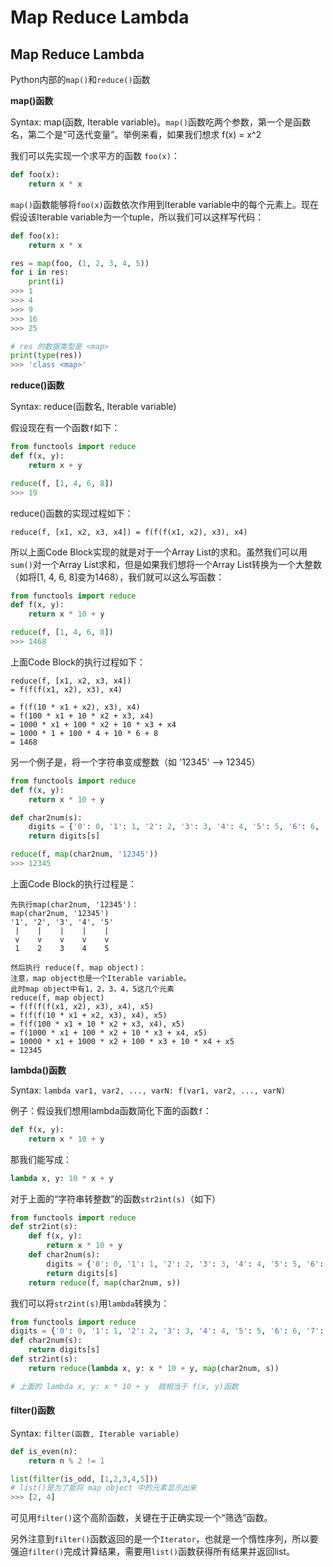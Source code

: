 # Map Reduce Lambda

## Map Reduce Lambda

Python内部的`map()`和`reduce()`函数

**map\(\)函数**

Syntax: map\(函数, Iterable variable\)。`map()`函数吃两个参数，第一个是函数名，第二个是“可迭代变量”。举例来看，如果我们想求 f\(x\) = x^2

我们可以先实现一个求平方的函数 `foo(x)`：

```python
def foo(x):
    return x * x
```

`map()`函数能够将`foo(x)`函数依次作用到Iterable variable中的每个元素上。现在假设该Iterable variable为一个tuple，所以我们可以这样写代码：

```python
def foo(x):
    return x * x

res = map(foo, (1, 2, 3, 4, 5))
for i in res:
    print(i)
>>> 1
>>> 4
>>> 9
>>> 16
>>> 25

# res 的数据类型是 <map>
print(type(res))
>>> 'class <map>'
```

**reduce\(\)函数**

Syntax: reduce\(函数名, Iterable variable\)

假设现在有一个函数`f`如下：

```python
from functools import reduce
def f(x, y):
    return x + y

reduce(f, [1, 4, 6, 8])
>>> 19
```

reduce\(\)函数的实现过程如下：

`reduce(f, [x1, x2, x3, x4]) = f(f(f(x1, x2), x3), x4)`

所以上面Code Block实现的就是对于一个Array List的求和。虽然我们可以用`sum()`对一个Array List求和，但是如果我们想将一个Array List转换为一个大整数（如将\[1, 4, 6, 8\]变为1468），我们就可以这么写函数：

```python
from functools import reduce
def f(x, y):
    return x * 10 + y

reduce(f, [1, 4, 6, 8])
>>> 1468
```

上面Code Block的执行过程如下：

```text
reduce(f, [x1, x2, x3, x4])
= f(f(f(x1, x2), x3), x4)

= f(f(10 * x1 + x2), x3), x4)
= f(100 * x1 + 10 * x2 + x3, x4)
= 1000 * x1 + 100 * x2 + 10 * x3 + x4
= 1000 * 1 + 100 * 4 + 10 * 6 + 8
= 1468
```

另一个例子是，将一个字符串变成整数（如 '12345' --&gt; 12345）

```python
from functools import reduce
def f(x, y):
    return x * 10 + y

def char2num(s):
    digits = {'0': 0, '1': 1, '2': 2, '3': 3, '4': 4, '5': 5, '6': 6, '7': 7, '8': 8, '9': 9}
    return digits[s]

reduce(f, map(char2num, '12345'))
>>> 12345
```

上面Code Block的执行过程是：

```text
先执行map(char2num, '12345')：
map(char2num, '12345')
'1', '2', '3', '4', '5'
 |    |    |    |    |
 v    v    v    v    v
 1    2    3    4    5

然后执行 reduce(f, map object)：
注意，map object也是一个Iterable variable。
此时map object中有1，2，3，4，5这几个元素
reduce(f, map object)
= f(f(f(f(x1, x2), x3), x4), x5)
= f(f(f(10 * x1 + x2, x3), x4), x5)
= f(f(100 * x1 + 10 * x2 + x3, x4), x5)
= f(1000 * x1 + 100 * x2 + 10 * x3 + x4, x5)
= 10000 * x1 + 1000 * x2 + 100 * x3 + 10 * x4 + x5
= 12345
```

**lambda\(\)函数**

Syntax: `lambda var1, var2, ..., varN: f(var1, var2, ..., varN)`

例子：假设我们想用lambda函数简化下面的函数`f`：

```python
def f(x, y):
    return x * 10 + y
```

那我们能写成：

```python
lambda x, y: 10 * x + y
```

对于上面的“字符串转整数”的函数`str2int(s)`（如下）

```python
from functools import reduce
def str2int(s):
    def f(x, y):
        return x * 10 + y
    def char2num(s):
        digits = {'0': 0, '1': 1, '2': 2, '3': 3, '4': 4, '5': 5, '6': 6, '7': 7, '8': 8, '9': 9}
        return digits[s]
    return reduce(f, map(char2num, s))
```

我们可以将`str2int(s)`用`lambda`转换为：

```python
from functools import reduce
digits = {'0': 0, '1': 1, '2': 2, '3': 3, '4': 4, '5': 5, '6': 6, '7': 7, '8': 8, '9': 9}
def char2num(s):
    return digits[s]
def str2int(s):
    return reduce(lambda x, y: x * 10 + y, map(char2num, s))

# 上面的 lambda x, y: x * 10 + y  就相当于 f(x, y)函数
```



#### filter\(\)函数

Syntax: `filter(函数, Iterable variable)`

```python
def is_even(n):
    return n % 2 != 1

list(filter(is_odd, [1,2,3,4,5]))
# list()是为了能将 map object 中的元素显示出来
>>> [2, 4]
```

可见用`filter()`这个高阶函数，关键在于正确实现一个“筛选”函数。

另外注意到`filter()`函数返回的是一个`Iterator`，也就是一个惰性序列，所以要强迫`filter()`完成计算结果，需要用`list()`函数获得所有结果并返回list。



























